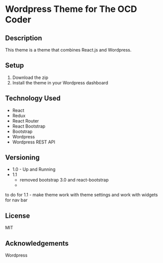 # Wordpress Theme for The OCD Coder

## Description

This theme is a theme that combines React.js and Wordpress.

## Setup
1. Download the zip
2. Install the theme in your Wordpress dashboard

## Technology Used
* React
* Redux
* React Router
* React Bootstrap
* Bootstrap
* Wordpress
* Wordpress REST API

## Versioning
* 1.0 - Up and Running
* 1.1
  * removed bootstrap 3.0 and react-bootstrap
  * 
to do for 1.1 - make theme work with theme settings and work with widgets for nav bar

## License
MIT

## Acknowledgements
Wordpress
